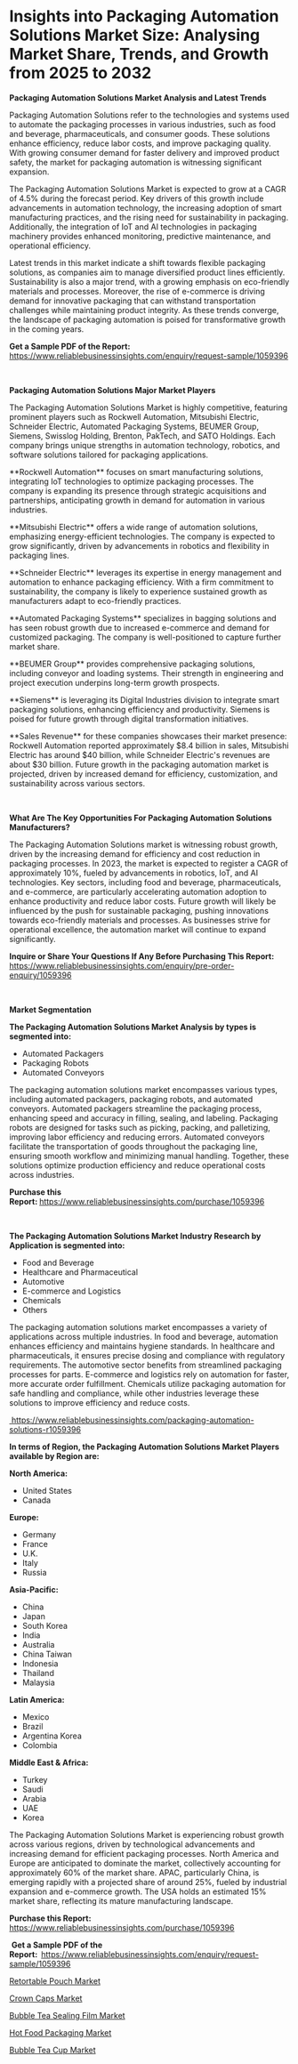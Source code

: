 <p><h1>Insights into Packaging Automation Solutions Market Size: Analysing Market Share, Trends, and Growth from 2025 to 2032</h1></p><p><strong>Packaging Automation Solutions Market Analysis and Latest Trends</strong></p>
<p><p>Packaging Automation Solutions refer to the technologies and systems used to automate the packaging processes in various industries, such as food and beverage, pharmaceuticals, and consumer goods. These solutions enhance efficiency, reduce labor costs, and improve packaging quality. With growing consumer demand for faster delivery and improved product safety, the market for packaging automation is witnessing significant expansion.</p><p>The Packaging Automation Solutions Market is expected to grow at a CAGR of 4.5% during the forecast period. Key drivers of this growth include advancements in automation technology, the increasing adoption of smart manufacturing practices, and the rising need for sustainability in packaging. Additionally, the integration of IoT and AI technologies in packaging machinery provides enhanced monitoring, predictive maintenance, and operational efficiency.</p><p>Latest trends in this market indicate a shift towards flexible packaging solutions, as companies aim to manage diversified product lines efficiently. Sustainability is also a major trend, with a growing emphasis on eco-friendly materials and processes. Moreover, the rise of e-commerce is driving demand for innovative packaging that can withstand transportation challenges while maintaining product integrity. As these trends converge, the landscape of packaging automation is poised for transformative growth in the coming years.</p></p>
<p><strong>Get a Sample PDF of the Report:&nbsp;</strong> <a href="https://www.reliablebusinessinsights.com/enquiry/request-sample/1059396?utm_campaign=1847&utm_medium=2&utm_source=Github&utm_content=ia&utm_term=08032025&utm_id=packaging-automation-solutions">https://www.reliablebusinessinsights.com/enquiry/request-sample/1059396</a></p>
<p>&nbsp;</p>
<p><strong>Packaging Automation Solutions Major Market Players</strong></p>
<p><p>The Packaging Automation Solutions Market is highly competitive, featuring prominent players such as Rockwell Automation, Mitsubishi Electric, Schneider Electric, Automated Packaging Systems, BEUMER Group, Siemens, Swisslog Holding, Brenton, PakTech, and SATO Holdings. Each company brings unique strengths in automation technology, robotics, and software solutions tailored for packaging applications.</p><p>**Rockwell Automation** focuses on smart manufacturing solutions, integrating IoT technologies to optimize packaging processes. The company is expanding its presence through strategic acquisitions and partnerships, anticipating growth in demand for automation in various industries.</p><p>**Mitsubishi Electric** offers a wide range of automation solutions, emphasizing energy-efficient technologies. The company is expected to grow significantly, driven by advancements in robotics and flexibility in packaging lines.</p><p>**Schneider Electric** leverages its expertise in energy management and automation to enhance packaging efficiency. With a firm commitment to sustainability, the company is likely to experience sustained growth as manufacturers adapt to eco-friendly practices.</p><p>**Automated Packaging Systems** specializes in bagging solutions and has seen robust growth due to increased e-commerce and demand for customized packaging. The company is well-positioned to capture further market share.</p><p>**BEUMER Group** provides comprehensive packaging solutions, including conveyor and loading systems. Their strength in engineering and project execution underpins long-term growth prospects.</p><p>**Siemens** is leveraging its Digital Industries division to integrate smart packaging solutions, enhancing efficiency and productivity. Siemens is poised for future growth through digital transformation initiatives.</p><p>**Sales Revenue** for these companies showcases their market presence: Rockwell Automation reported approximately $8.4 billion in sales, Mitsubishi Electric has around $40 billion, while Schneider Electric's revenues are about $30 billion. Future growth in the packaging automation market is projected, driven by increased demand for efficiency, customization, and sustainability across various sectors.</p></p>
<p>&nbsp;</p>
<p><strong>What Are The Key Opportunities For Packaging Automation Solutions Manufacturers?</strong></p>
<p><p>The Packaging Automation Solutions market is witnessing robust growth, driven by the increasing demand for efficiency and cost reduction in packaging processes. In 2023, the market is expected to register a CAGR of approximately 10%, fueled by advancements in robotics, IoT, and AI technologies. Key sectors, including food and beverage, pharmaceuticals, and e-commerce, are particularly accelerating automation adoption to enhance productivity and reduce labor costs. Future growth will likely be influenced by the push for sustainable packaging, pushing innovations towards eco-friendly materials and processes. As businesses strive for operational excellence, the automation market will continue to expand significantly.</p></p>
<p><strong>Inquire or Share Your Questions If Any Before Purchasing This Report:</strong> <a href="https://www.reliablebusinessinsights.com/enquiry/pre-order-enquiry/1059396?utm_campaign=1847&utm_medium=2&utm_source=Github&utm_content=ia&utm_term=08032025&utm_id=packaging-automation-solutions">https://www.reliablebusinessinsights.com/enquiry/pre-order-enquiry/1059396</a></p>
<p>&nbsp;</p>
<p><strong>Market Segmentation</strong></p>
<p><strong>The Packaging Automation Solutions Market Analysis by types is segmented into:</strong></p>
<p><ul><li>Automated Packagers</li><li>Packaging Robots</li><li>Automated Conveyors</li></ul></p>
<p><p>The packaging automation solutions market encompasses various types, including automated packagers, packaging robots, and automated conveyors. Automated packagers streamline the packaging process, enhancing speed and accuracy in filling, sealing, and labeling. Packaging robots are designed for tasks such as picking, packing, and palletizing, improving labor efficiency and reducing errors. Automated conveyors facilitate the transportation of goods throughout the packaging line, ensuring smooth workflow and minimizing manual handling. Together, these solutions optimize production efficiency and reduce operational costs across industries.</p></p>
<p><strong>Purchase this Report:&nbsp;</strong><a href="https://www.reliablebusinessinsights.com/purchase/1059396?utm_campaign=1847&utm_medium=2&utm_source=Github&utm_content=ia&utm_term=08032025&utm_id=packaging-automation-solutions">https://www.reliablebusinessinsights.com/purchase/1059396</a></p>
<p>&nbsp;</p>
<p><strong>The Packaging Automation Solutions Market Industry Research by Application is segmented into:</strong></p>
<p><ul><li>Food and Beverage</li><li>Healthcare and Pharmaceutical</li><li>Automotive</li><li>E-commerce and Logistics</li><li>Chemicals</li><li>Others</li></ul></p>
<p><p>The packaging automation solutions market encompasses a variety of applications across multiple industries. In food and beverage, automation enhances efficiency and maintains hygiene standards. In healthcare and pharmaceuticals, it ensures precise dosing and compliance with regulatory requirements. The automotive sector benefits from streamlined packaging processes for parts. E-commerce and logistics rely on automation for faster, more accurate order fulfillment. Chemicals utilize packaging automation for safe handling and compliance, while other industries leverage these solutions to improve efficiency and reduce costs.</p></p>
<p><a href="https://www.reliablebusinessinsights.com/packaging-automation-solutions-r1059396?utm_campaign=1847&utm_medium=2&utm_source=Github&utm_content=ia&utm_term=08032025&utm_id=packaging-automation-solutions">&nbsp;https://www.reliablebusinessinsights.com/packaging-automation-solutions-r1059396</a></p>
<p><strong>In terms of Region, the Packaging Automation Solutions Market Players available by Region are:</strong></p>
<p>
    <p> <strong> North America: </strong>
        <ul>
            <li>United States</li>
            <li>Canada</li>
        </ul>
        </p> 
    <p> <strong> Europe: </strong>
        <ul>
            <li>Germany</li>
            <li>France</li>
            <li>U.K.</li>
            <li>Italy</li>
            <li>Russia</li>
        </ul>
        </p> 
    <p> <strong> Asia-Pacific: </strong>
        <ul>
            <li>China</li>
            <li>Japan</li>
            <li>South Korea</li>
            <li>India</li>
            <li>Australia</li>
            <li>China Taiwan</li>
            <li>Indonesia</li>
            <li>Thailand</li>
            <li>Malaysia</li>
        </ul>
        </p> 
    <p> <strong> Latin America: </strong>
        <ul>
            <li>Mexico</li>
            <li>Brazil</li>
            <li>Argentina Korea</li>
            <li>Colombia</li>
        </ul>
        </p> 
    <p> <strong> Middle East & Africa: </strong>
        <ul>
            <li>Turkey</li>
            <li>Saudi</li>
            <li>Arabia</li>
            <li>UAE</li>
            <li>Korea</li>
        </ul>
    </p>
    </p>
<p><p>The Packaging Automation Solutions Market is experiencing robust growth across various regions, driven by technological advancements and increasing demand for efficient packaging processes. North America and Europe are anticipated to dominate the market, collectively accounting for approximately 60% of the market share. APAC, particularly China, is emerging rapidly with a projected share of around 25%, fueled by industrial expansion and e-commerce growth. The USA holds an estimated 15% market share, reflecting its mature manufacturing landscape.</p></p>
<p><strong>Purchase this Report: </strong><a href="https://www.reliablebusinessinsights.com/purchase/1059396?utm_campaign=1847&utm_medium=2&utm_source=Github&utm_content=ia&utm_term=08032025&utm_id=packaging-automation-solutions">https://www.reliablebusinessinsights.com/purchase/1059396</a></p>
<p>&nbsp;<strong>Get a Sample PDF of the Report:&nbsp;&nbsp;</strong><a href="https://www.reliablebusinessinsights.com/enquiry/request-sample/1059396?utm_campaign=1847&utm_medium=2&utm_source=Github&utm_content=ia&utm_term=08032025&utm_id=packaging-automation-solutions">https://www.reliablebusinessinsights.com/enquiry/request-sample/1059396</a></p>
<p><strong></strong></p>
<p><p><a href="https://github.com/ozolsgasko02/Market-Research-Report-List-1/blob/main/retortable-pouch-market.md?utm_campaign=1847&utm_medium=2&utm_source=Github&utm_content=ia&utm_term=08032025&utm_id=packaging-automation-solutions">Retortable Pouch Market</a></p><p><a href="https://github.com/joubehobock75/Market-Research-Report-List-1/blob/main/crown-caps-market.md?utm_campaign=1847&utm_medium=2&utm_source=Github&utm_content=ia&utm_term=08032025&utm_id=packaging-automation-solutions">Crown Caps Market</a></p><p><a href="https://github.com/borknyberg/Market-Research-Report-List-1/blob/main/bubble-tea-sealing-film-market.md?utm_campaign=1847&utm_medium=2&utm_source=Github&utm_content=ia&utm_term=08032025&utm_id=packaging-automation-solutions">Bubble Tea Sealing Film Market</a></p><p><a href="https://github.com/puhakhommabh/Market-Research-Report-List-1/blob/main/hot-food-packaging-market.md?utm_campaign=1847&utm_medium=2&utm_source=Github&utm_content=ia&utm_term=08032025&utm_id=packaging-automation-solutions">Hot Food Packaging Market</a></p><p><a href="https://github.com/mynaoanes/Market-Research-Report-List-1/blob/main/bubble-tea-cup-market.md?utm_campaign=1847&utm_medium=2&utm_source=Github&utm_content=ia&utm_term=08032025&utm_id=packaging-automation-solutions">Bubble Tea Cup Market</a></p></p>